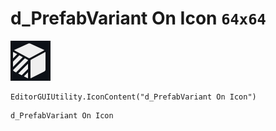 # d_PrefabVariant On Icon `64x64`
<img src="/img/d_PrefabVariant%20On%20Icon.png" width=64 height=64>

``` CSharp
EditorGUIUtility.IconContent("d_PrefabVariant On Icon")
```
```
d_PrefabVariant On Icon
```
